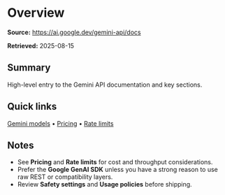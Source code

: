 # Overview

**Source:** https://ai.google.dev/gemini-api/docs

**Retrieved:** 2025-08-15

## Summary
High-level entry to the Gemini API documentation and key sections.

## Quick links
[Gemini models](models.md) • [Pricing](pricing.md) • [Rate limits](rate-limits.md)

## Notes
- See **Pricing** and **Rate limits** for cost and throughput considerations.
- Prefer the **Google GenAI SDK** unless you have a strong reason to use raw REST or compatibility layers.
- Review **Safety settings** and **Usage policies** before shipping.
